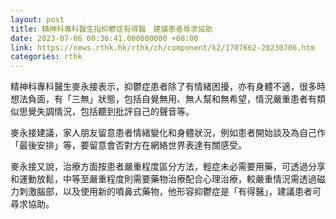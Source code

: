 ```yaml
---
layout: post
title: 精神科專科醫生指抑鬱症有得醫　建議患者尋求協助
date: 2023-07-06 00:36:41.000000000 +08:00
link: https://news.rthk.hk/rthk/ch/component/k2/1707662-20230706.htm
categories: rthk
---
```


精神科專科醫生麥永接表示，抑鬱症患者除了有情緒困擾，亦有身體不適，很多時想法負面，有「三無」狀態，包括自覺無用、無人幫和無希望，情況嚴重患者有類似思覺失調情況，包括聽到批評自己的聲音等。

麥永接建議，家人朋友留意患者情緒變化和身體狀況，例如患者開始談及為自己作「最後安排」等，要留意會否對方在網絡世界表達有關感受。

麥永接又說，治療方面按患者嚴重程度區分方法，輕症未必需要用藥，可透過分享和運動放鬆，中等至嚴重程度則需要藥物治療配合心理治療，較嚴重情況需透過磁力刺激腦部，以及使用新的噴鼻式藥物，他形容抑鬱症是「有得醫」，建議患者可尋求協助。
